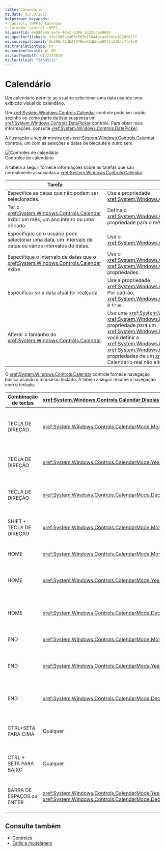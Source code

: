 ```yaml
---
title: Calendário
ms.date: 03/30/2017
helpviewer_keywords:
- controls [WPF], Calendar
- Calendar control [WPF]
ms.assetid: ee844e4a-eefe-48e2-bd0d-1d82cc5e960b
ms.openlocfilehash: d8e2306a2a63e567b156449caa9741e1028f017f
ms.sourcegitcommit: 6b308cf6d627d78ee36dbbae8972a310ac7fd6c8
ms.translationtype: MT
ms.contentlocale: pt-BR
ms.lasthandoff: 01/23/2019
ms.locfileid: "54545212"
---
```

# <a name="calendar"></a>Calendário
Um calendário permite ao usuário selecionar uma data usando uma exibição visual do calendário.  
  
 Um <xref:System.Windows.Controls.Calendar> controle pode ser usado sozinho ou como parte da lista suspensa um <xref:System.Windows.Controls.DatePicker> controle. Para obter mais informações, consulte <xref:System.Windows.Controls.DatePicker>.  
  
 A ilustração a seguir mostra dois <xref:System.Windows.Controls.Calendar> controla, um com as seleções e datas de blecaute e outro sem.  
  
 ![Controles de calendário](../../../../docs/framework/wpf/controls/media/ndp-calendarcontrols.png "NDP_CalendarControls")  
Controles de calendário  
  
 A tabela a seguir fornece informações sobre as tarefas que são normalmente associadas a <xref:System.Windows.Controls.Calendar>.  
  
|Tarefa|Implementação|  
|----------|--------------------|  
|Especifica as datas que não podem ser selecionadas.|Use a propriedade <xref:System.Windows.Controls.Calendar.BlackoutDates%2A>.|  
|Ter o <xref:System.Windows.Controls.Calendar> exibir um mês, um ano inteiro ou uma década.|Defina o <xref:System.Windows.Controls.Calendar.DisplayMode%2A> propriedade para o mês, ano ou década.|  
|Especifique se o usuário pode selecionar uma data, um intervalo de datas ou vários intervalos de datas.|Use o <xref:System.Windows.Controls.Calendar.SelectionMode%2A>.|  
|Especifique o intervalo de datas que o <xref:System.Windows.Controls.Calendar> exibe.|Use o <xref:System.Windows.Controls.Calendar.DisplayDateStart%2A> e <xref:System.Windows.Controls.Calendar.DisplayDateEnd%2A> propriedades.|  
|Especificar se a data atual for realçada.|Use a propriedade <xref:System.Windows.Controls.Calendar.IsTodayHighlighted%2A>. Por padrão, <xref:System.Windows.Controls.Calendar.IsTodayHighlighted%2A> é `true`.|  
|Alterar o tamanho do <xref:System.Windows.Controls.Calendar>.|Use uma <xref:System.Windows.Controls.Viewbox> ou defina o <xref:System.Windows.FrameworkElement.LayoutTransform%2A> propriedade para um <xref:System.Windows.Media.ScaleTransform>. Observe que, se você definir a <xref:System.Windows.FrameworkElement.Width%2A> e <xref:System.Windows.FrameworkElement.Height%2A> propriedades de um <xref:System.Windows.Controls.Calendar>, o Calendário real não altera seu tamanho.|  
  
 O <xref:System.Windows.Controls.Calendar> controle fornece navegação básica usando o mouse ou teclado. A tabela a seguir resume a navegação com o teclado.  
  
|Combinação de teclas|<xref:System.Windows.Controls.Calendar.DisplayMode%2A>|Ação|  
|---------------------|-----------------------------------------------------------------------------------------------------------------------------------------------------------|------------|  
|TECLA DE DIREÇÃO|<xref:System.Windows.Controls.CalendarMode.Month>|As alterações a <xref:System.Windows.Controls.Calendar.SelectedDate%2A> propriedade se o <xref:System.Windows.Controls.Calendar.SelectionMode%2A> não está definida <xref:System.Windows.Controls.CalendarSelectionMode.None>.|  
|TECLA DE DIREÇÃO|<xref:System.Windows.Controls.CalendarMode.Year>|Altera o mês do <xref:System.Windows.Controls.Calendar.DisplayDate%2A> propriedade. Observe que o <xref:System.Windows.Controls.Calendar.SelectedDate%2A> não é alterado.|  
|TECLA DE DIREÇÃO|<xref:System.Windows.Controls.CalendarMode.Decade>|Altera o ano do <xref:System.Windows.Controls.Calendar.DisplayDate%2A>. Observe que o <xref:System.Windows.Controls.Calendar.SelectedDate%2A> não é alterado.|  
|SHIFT + TECLA DE DIREÇÃO|<xref:System.Windows.Controls.CalendarMode.Month>|Se <xref:System.Windows.Controls.Calendar.SelectionMode%2A> não está definido como <xref:System.Windows.Controls.CalendarSelectionMode.SingleDate> ou <xref:System.Windows.Controls.CalendarSelectionMode.None>, estende o intervalo de datas selecionados.|  
|HOME|<xref:System.Windows.Controls.CalendarMode.Month>|As alterações a <xref:System.Windows.Controls.Calendar.SelectedDate%2A> ao primeiro dia do mês atual.|  
|HOME|<xref:System.Windows.Controls.CalendarMode.Year>|Altera o mês do <xref:System.Windows.Controls.Calendar.DisplayDate%2A> ao primeiro mês do ano. O <xref:System.Windows.Controls.Calendar.SelectedDate%2A> não é alterado.|  
|HOME|<xref:System.Windows.Controls.CalendarMode.Decade>|Altera o ano do <xref:System.Windows.Controls.Calendar.DisplayDate%2A> para o primeiro ano da década. O <xref:System.Windows.Controls.Calendar.SelectedDate%2A> não é alterado.|  
|END|<xref:System.Windows.Controls.CalendarMode.Month>|As alterações a <xref:System.Windows.Controls.Calendar.SelectedDate%2A> até o último dia do mês atual.|  
|END|<xref:System.Windows.Controls.CalendarMode.Year>|Altera o mês do <xref:System.Windows.Controls.Calendar.DisplayDate%2A> para o último mês do ano. O <xref:System.Windows.Controls.Calendar.SelectedDate%2A> não é alterado.|  
|END|<xref:System.Windows.Controls.CalendarMode.Decade>|Altera o ano do <xref:System.Windows.Controls.Calendar.DisplayDate%2A> para o último ano da década. O <xref:System.Windows.Controls.Calendar.SelectedDate%2A> não é alterado.|  
|CTRL+SETA PARA CIMA|Qualquer|Alterna para a próxima maior <xref:System.Windows.Controls.Calendar.DisplayMode%2A>. Se <xref:System.Windows.Controls.Calendar.DisplayMode%2A> já está <xref:System.Windows.Controls.CalendarMode.Decade>, nenhuma ação.|  
|CTRL + SETA PARA BAIXO|Qualquer|Alterna para o próximo menor <xref:System.Windows.Controls.Calendar.DisplayMode%2A>. Se <xref:System.Windows.Controls.Calendar.DisplayMode%2A> já está <xref:System.Windows.Controls.CalendarMode.Month>, nenhuma ação.|  
|BARRA DE ESPAÇOS ou ENTER|<xref:System.Windows.Controls.CalendarMode.Year> ou <xref:System.Windows.Controls.CalendarMode.Decade>|Comutadores <xref:System.Windows.Controls.Calendar.DisplayMode%2A> para o <xref:System.Windows.Controls.CalendarMode.Month> ou <xref:System.Windows.Controls.CalendarMode.Year> representado pelo item focalizado.|  
  
## <a name="see-also"></a>Consulte também
- [Controles](../../../../docs/framework/wpf/controls/index.md)
- [Estilo e modelagem](../../../../docs/framework/wpf/controls/styling-and-templating.md)
